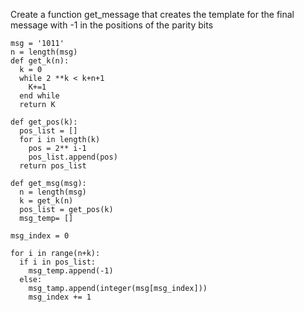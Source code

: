 Create a function get_message that creates the template for the final message with -1 in the positions of the parity bits 

```
msg = '1011'
n = length(msg)
def get_k(n):
  k = 0
  while 2 **k < k+n+1
    K+=1
  end while
  return K

def get_pos(k):
  pos_list = []
  for i in length(k)
    pos = 2** i-1
    pos_list.append(pos)
  return pos_list

def get_msg(msg):
  n = length(msg)
  k = get_k(n)
  pos_list = get_pos(k)
  msg_temp= []

msg_index = 0

for i in range(n+k):
  if i in pos_list:
    msg_temp.append(-1)
  else:
    msg_tamp.append(integer(msg[msg_index]))
    msg_index += 1 
  
```

